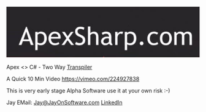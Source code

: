 [![IMAGE ALT TEXT HERE](apexsharplogo.jpg)](https://vimeo.com/224927838)


Apex <> C# - Two Way [Transpiler](https://en.wikipedia.org/wiki/Source-to-source_compiler)

A Quick 10 Min Video https://vimeo.com/224927838

This is very early stage Alpha Software use it at your own risk :-)

Jay
EMail: <Jay@JayOnSoftware.com> 
[LinkedIn](https://www.linkedin.com/in/jayonsoftware/) 
